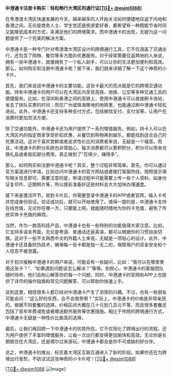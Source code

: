 **中港通卡注册卡购买：轻松畅行大湾区的通行证[[TG💪+ @esim1088](https://t.me/s/esim1088)]**

在粤港澳大湾区快速发展的今天，越来越多的人开始关注如何便捷地往返于内地和香港之间。无论是商务人士、学生党还是旅游爱好者，都希望有一种既能节省时间又能降低成本的方式，来满足他们的跨境需求。而中港通卡的出现，无疑为这一问题提供了一个完美的解决方案。

中港通卡是一种专门针对粤港澳大湾区设计的跨境通行工具，它不仅涵盖了交通出行，还包含了购物、餐饮等多方面的优惠服务。对于经常需要往返两地的人来说，拥有一张中港通卡，就像拥有了一个私人助手，可以让你的生活更加便利和高效。那么，如何购买和注册中港通卡呢？接下来，我们就来详细了解一下这个神奇的小卡片。

首先，我们来说说中港通卡的主要功能。这张卡最大的亮点就是它的跨境交通功能。持有中港通卡的用户可以在大湾区内享受高铁、地铁、公交等多种交通工具的便捷服务。比如，在深圳和香港之间的高铁上，使用中港通卡可以直接刷卡进站，省去了排队买票的时间；而在广州或珠海等地的地铁里，也能通过刷中港通卡轻松进出。此外，中港通卡还支持多种支付方式，包括微信支付、支付宝等，让用户在消费时更加灵活方便。

除了交通功能外，中港通卡还为用户提供了一系列增值服务。例如，持卡人可以在大湾区内的指定商家享受折扣优惠，从餐饮到购物再到娱乐，都能找到适合自己的优惠活动。这对于喜欢尝鲜或者追求性价比的消费者来说，无疑是一个福音。而且，中港通卡的积分系统也非常贴心，每次消费都可以累积积分，积分可以用来兑换礼品或者抵扣部分费用，真正做到了“花得少，赚得多”。

那么，如何购买和注册中港通卡呢？其实，整个过程非常简单。首先，你可以通过官方渠道进行申请，比如访问中港通卡的官方网站或者拨打客服热线，按照提示填写相关信息即可。需要注意的是，申请过程中可能需要上传一些个人资料，如身份证复印件、近期照片等，所以提前准备好这些材料会大大加快办理速度。

接下来是激活环节。收到卡片后，你需要登录中港通卡的APP或者官网，输入卡号并完成身份验证。验证成功后，就可以开始使用了。值得一提的是，中港通卡支持在线充值，无论你在哪一方，只要能上网，就能随时随地为你的卡充值，避免了传统实体卡充值的麻烦。

当然，作为一款高科技产品，中港通卡也有一些特别的功能值得大家注意。比如，它支持多语言界面，无论是粤语、普通话还是英语，都可以根据你的习惯自由切换。这对于一些不太熟悉中文的外籍人士来说，无疑是一项贴心的设计。此外，中港通卡还具备防伪技术，确保每一张卡都是独一无二的，保障用户的资金安全和个人信息不被泄露。

对于初次接触中港通卡的用户来说，可能会有一些疑问，比如：“我可以在哪里使用这张卡？”、“如果遇到问题该怎么解决？”等等。别担心，中港通卡的客服团队随时待命，他们会耐心解答你的每一个问题。同时，中港通卡的官网和APP上也提供了详尽的操作指南和常见问题解答，可以帮助你快速上手。

说到这里，相信很多人都已经对中港通卡产生了浓厚的兴趣。不过，也有一些朋友可能会问：“这么好的东西，会不会很贵啊？”实际上，中港通卡的价格是非常亲民的。根据不同套餐的选择，价格区间大概在几十元到几百元不等，而且很多套餐还包括了首年年费减免或者赠送额外服务等优惠措施。相比于传统的跨境通行方式，中港通卡无疑是一种性价比极高的选择。

最后，让我们再回顾一下中港通卡的优势所在。它不仅简化了跨境出行的流程，还为用户提供了丰富的增值服务，让每一次出行都变得更加愉快和高效。无论你是长期居住在大湾区，还是偶尔过来游玩，中港通卡都会是你不可或缺的好伙伴。

总之，中港通卡的推出，标志着大湾区互联互通进入了新的阶段。如果你还在为跨境出行发愁，不妨试试这张神奇的小卡片吧！[[TG💪+ @esim1088](https://t.me/s/esim1088)]

[[TG💪+ @esim1088](https://t.me/s/esim1088) ![Image](https://i.postimg.cc/4NQfJmqS/Snipaste-2025-05-13-00-14-12.png)]